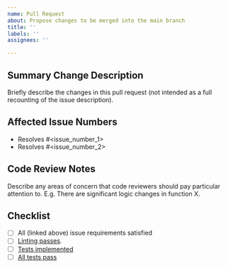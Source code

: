 ```yaml
---
name: Pull Request
about: Propose changes to be merged into the main branch
title: ''
labels: ''
assignees: ''

---
```


## Summary Change Description

Briefly describe the changes in this pull request (not intended as a full
recounting of the issue description).

## Affected Issue Numbers

- Resolves #<issue_number_1>
- Resolves #<issue_number_2>

## Code Review Notes

Describe any areas of concern that code reviewers should pay particular
attention to.  E.g. There are significant logic changes in function X.

## Checklist

- [ ] All (linked above) issue requirements satisfied
- [ ] [Linting passes](https://github.com/Princeton-LSI-ResearchComputing/tracebase/blob/main/CONTRIBUTING.md#linting).
- [ ] [Tests implemented](https://github.com/Princeton-LSI-ResearchComputing/tracebase/blob/main/CONTRIBUTING.md#test-implementation)
- [ ] [All tests pass](https://github.com/Princeton-LSI-ResearchComputing/tracebase/blob/main/CONTRIBUTING.md#quality-control)
